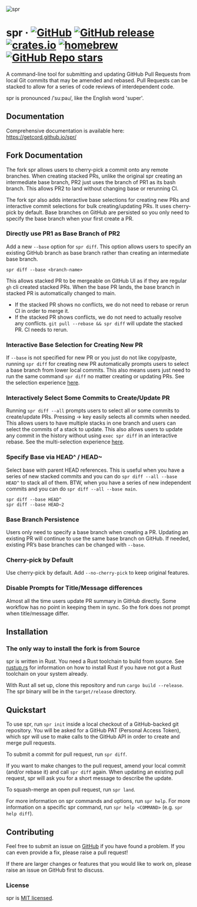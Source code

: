 ![spr](./docs/spr.svg)

# spr &middot; [![GitHub](https://img.shields.io/github/license/getcord/spr)](https://img.shields.io/github/license/getcord/spr) [![GitHub release](https://img.shields.io/github/v/release/getcord/spr?include_prereleases)](https://github.com/getcord/spr/releases) [![crates.io](https://img.shields.io/crates/v/spr.svg)](https://crates.io/crates/spr) [![homebrew](https://img.shields.io/homebrew/v/spr.svg)](https://formulae.brew.sh/formula/spr) [![GitHub Repo stars](https://img.shields.io/github/stars/getcord/spr?style=social)](https://github.com/getcord/spr)

A command-line tool for submitting and updating GitHub Pull Requests from local
Git commits that may be amended and rebased. Pull Requests can be stacked to
allow for a series of code reviews of interdependent code.

spr is pronounced /ˈsuːpəɹ/, like the English word 'super'.

## Documentation

Comprehensive documentation is available here: https://getcord.github.io/spr/

## Fork Documentation

The fork spr allows users to cherry-pick a commit onto any remote branches. When creating stacked PRs, unlike the original spr creating an intermediate base branch, PR2 just uses the branch of PR1 as its bash branch. This allows PR2 to land without changing base or rerunning CI.

The fork spr also adds interactive base selections for creating new PRs and interactive commit selections for bulk creating/updating PRs. It uses cherry-pick by default. Base branches on GitHub are persisted so you only need to specify the base branch when your first create a PR.

### Directly use PR1 as Base Branch of PR2

Add a new `--base` option for `spr diff`. This option allows users to specify an existing GitHub branch as base branch rather than creating an intermediate base branch. 

`spr diff --base <branch-name>`

This allows stacked PR to be mergeable on GitHub UI as if they are regular `gh` cli created stacked PRs. When the base PR lands, the base branch in stacked PR is automatically changed to main.

 - If the stacked PR shows no conflicts, we do not need to rebase or rerun CI in order to merge it.
 - If the stacked PR shows conflicts, we do not need to actually resolve any conflicts. `git pull --rebase && spr diff` will update the stacked PR. CI needs to rerun.

### Interactive Base Selection for Creating New PR

If `--base` is not specified for new PR or you just do not like copy/paste, running `spr diff` for creating new PR automatically prompts users to select a base branch from lower local commits. This also means users just need to run the same command `spr diff` no matter creating or updating PRs. See the selection experience [here](https://github.com/mikaelmello/inquire#select).

### Interactively Select Some Commits to Create/Update PR

Running `spr diff --all` prompts users to select all or some commits to create/update PRs. Pressing → key easily selects all commits when needed. This allows users to have multiple stacks in one branch and users can select the commits of a stack to update. This also allows users to update any commit in the history without using `exec spr diff` in an interactive rebase. See the multi-selection experience [here](https://github.com/mikaelmello/inquire#multiselect).

### Specify Base via HEAD^ / HEAD~

Select base with parent HEAD references. This is useful when you have a series of new stacked commits and you can do `spr diff --all --base HEAD^` to stack all of them. BTW, when you have a series of new independent commits and you can do `spr diff --all --base main`.

`spr diff --base HEAD^`   
`spr diff --base HEAD~2`

### Base Branch Persistence

Users only need to specify a base branch when creating a PR. Updating an existing PR will continue to use the same base branch on GitHub. If needed, existing PR’s base branches can be changed with `--base`.

### Cherry-pick by Default

Use cherry-pick by default. Add `--no-cherry-pick` to keep original features.

### Disable Prompts for Title/Message differences

Almost all the time users update PR summary in GitHub directly. Some workflow has no point in keeping them in sync. So the fork  does not prompt when title/message differ.

## Installation

### The only way to install the fork is from Source

spr is written in Rust. You need a Rust toolchain to build from source. See [rustup.rs](https://rustup.rs) for information on how to install Rust if you have not got a Rust toolchain on your system already.

With Rust all set up, clone this repository and run `cargo build --release`. The spr binary will be in the `target/release` directory.

## Quickstart

To use spr, run `spr init` inside a local checkout of a GitHub-backed git repository. You will be asked for a GitHub PAT (Personal Access Token), which spr will use to make calls to the GitHub API in order to create and merge pull requests.

To submit a commit for pull request, run `spr diff`.

If you want to make changes to the pull request, amend your local commit (and/or rebase it) and call `spr diff` again. When updating an existing pull request, spr will ask you for a short message to describe the update.

To squash-merge an open pull request, run `spr land`.

For more information on spr commands and options, run `spr help`. For more information on a specific spr command, run `spr help <COMMAND>` (e.g. `spr help diff`).

## Contributing

Feel free to submit an issue on [GitHub](https://github.com/getcord/spr) if you have found a problem. If you can even provide a fix, please raise a pull request!

If there are larger changes or features that you would like to work on, please raise an issue on GitHub first to discuss.

### License

spr is [MIT licensed](./LICENSE).
